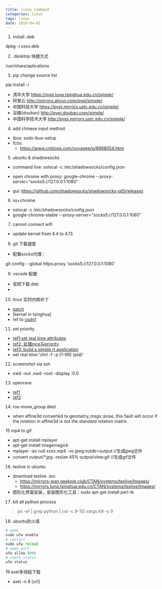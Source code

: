 ```yaml
---
title: linux command
categories: linux
tags: linux
date: 2019-04-02
---
```


1. install .deb 

dpkg -i xxxx.deb

2. .desktop 快捷方式

/usr/share/aplications

3. pip change source list

pip install <package> -i <source-url>

- 清华大学 https://pypi.tuna.tsinghua.edu.cn/simple/
- 阿里云 http://mirrors.aliyun.com/pypi/simple/
- 中国科技大学 https://pypi.mirrors.ustc.edu.cn/simple/
- 豆瓣(douban) http://pypi.douban.com/simple/
- 中国科学技术大学 http://pypi.mirrors.ustc.edu.cn/simple/

4. add chinese input method

- ibus: sudo ibus-setup
- fctix: 
	- https://www.cnblogs.com/voyagee/p/6898054.html

5. ubuntu & shadowsocks

- command line: sslocal -c /etc/shadowsocks/config.json
- open chrome with proxy: google-chrome --proxy-server="socks5://127.0.0.1:1080"

- gui: https://github.com/shadowsocks/shadowsocks-qt5/releases

6.  ss+chrome 

- sslocal -c /etc/shadowsocks/config.json
- google-chrome-stable --proxy-server="socks5://127.0.0.1:1080"

7. cannot connect wifi
	
- update kernel from 4.4 to 4.13

8. git 下载速度

- 配置socks代理：

git config --global https.proxy 'socks5://127.0.0.1:1080'

9. vscode 配置

- 官网下载.deb
- 

10. linux 实时内核补丁

- [patch](https://mirrors.edge.kernel.org/pub/linux/kernel/projects/rt/)
- [kernel in tsinghua]
- ref to [csdn1](https://blog.csdn.net/x356982611/article/details/77370385)

11. set priority

- [ref1:set real time attributes](https://www.cyberciti.biz/faq/howto-set-real-time-scheduling-priority-process/)
- [ref2: 处理nice与priority](https://ubuntuqa.com/article/1176.html)
- [ref3: build a simple rt application](https://wiki.linuxfoundation.org/realtime/documentation/howto/applications/application_base)
- set real time:'chrt -f -p [1-99] {pid}'

12. screenshot via ssh

- xwd -out <name>.xwd -root -display :0.0

13. openrave

- [ref1](https://scaron.info/teaching/installing-openrave-on-ubuntu-16.04.html)
- [ref2](https://fsuarez6.github.io/blog/workstation-setup-xenial/)

14. ros-move_group died

- when affine3d converted to geometry_msgs::pose, this fault will occur if the rotation in affine3d is not the standard rotation matrix

15 mp4 to gif

- apt-get install mplayer
- apt-get install imagemagick
- mplayer -ao null xxxx.mp4 -vo jpeg:outdir=output	//生成jpeg文件
- convert output/*.jpg -resize 45% output/view.gif	//生成gif文件

16. texlive in ubuntu

- download texlive .iso:
	-  https://mirrors-wan.geekpie.club/CTAN/systems/texlive/Images/
	- https://mirrors.tuna.tsinghua.edu.cn/CTAN/systems/texlive/Images/
- 图形化界面安装，安装图形化工具：sudo apt-get install perl-tk

17. kill all python process

>ps -ef | grep python | cut -c 9-15| xargs kill -s 9

18. ubuntu防火墙

```python
# open
sudo ufw enable
# restart
sudo ufw reload
# open port
ufw allow 9000
# check status
ufw status
```

19 axel多线程下载

- axel -n 8 [url]
